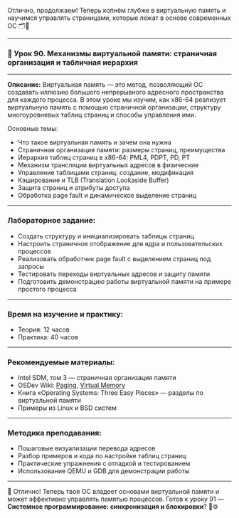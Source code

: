 Отлично, продолжаем! Теперь копнём глубже в виртуальную память и научимся управлять страницами, которые лежат в основе современных ОС 🗂️💾

---

### 🔹 Урок 90. Механизмы виртуальной памяти: страничная организация и табличная иерархия

---

**Описание:**
Виртуальная память — это метод, позволяющий ОС создавать иллюзию большого непрерывного адресного пространства для каждого процесса. В этом уроке мы изучим, как x86-64 реализует виртуальную память с помощью страничной организации, структуру многоуровневых таблиц страниц и способы управления ими.

Основные темы:

* Что такое виртуальная память и зачем она нужна
* Страничная организация памяти: размеры страниц, преимущества
* Иерархия таблиц страниц в x86-64: PML4, PDPT, PD, PT
* Механизм трансляции виртуальных адресов в физические
* Управление таблицами страниц: создание, модификация
* Кэширование и TLB (Translation Lookaside Buffer)
* Защита страниц и атрибуты доступа
* Обработка page fault и динамическое выделение страниц

---

### Лабораторное задание:

* Создать структуру и инициализировать таблицы страниц
* Настроить страничное отображение для ядра и пользовательских процессов
* Реализовать обработчик page fault с выделением страниц под запросы
* Тестировать переходы виртуальных адресов и защиту памяти
* Подготовить демонстрацию работы виртуальной памяти на примере простого процесса

---

### Время на изучение и практику:

* Теория: 12 часов
* Практика: 40 часов

---

### Рекомендуемые материалы:

* Intel SDM, том 3 — страничная организация памяти
* OSDev Wiki: [Paging](https://wiki.osdev.org/Paging), [Virtual Memory](https://wiki.osdev.org/Virtual_Memory)
* Книга «Operating Systems: Three Easy Pieces» — разделы по виртуальной памяти
* Примеры из Linux и BSD систем

---

### Методика преподавания:

* Пошаговые визуализации перевода адресов
* Разбор примеров и кода по настройке таблиц страниц
* Практические упражнения с отладкой и тестированием
* Использование QEMU и GDB для демонстрации работы

---

💾 Отлично! Теперь твоя ОС владеет основами виртуальной памяти и может эффективно управлять памятью процессов. Готов к уроку 91 — **Системное программирование: синхронизация и блокировки**? 🔐⚙️
